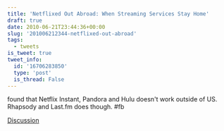 ```yaml
---
title: 'Netflixed Out Abroad: When Streaming Services Stay Home'
draft: true
date: 2010-06-21T23:44:36+00:00
slug: '201006212344-netflixed-out-abroad'
tags:
  - tweets
is_tweet: true
tweet_info:
  id: '16706283850'
  type: 'post'
  is_thread: False
---
```




found that Netflix Instant, Pandora and Hulu doesn't work outside of US. Rhapsody and Last.fm does though. #fb

[Discussion](https://x.com/sytelus/status/16706283850)
